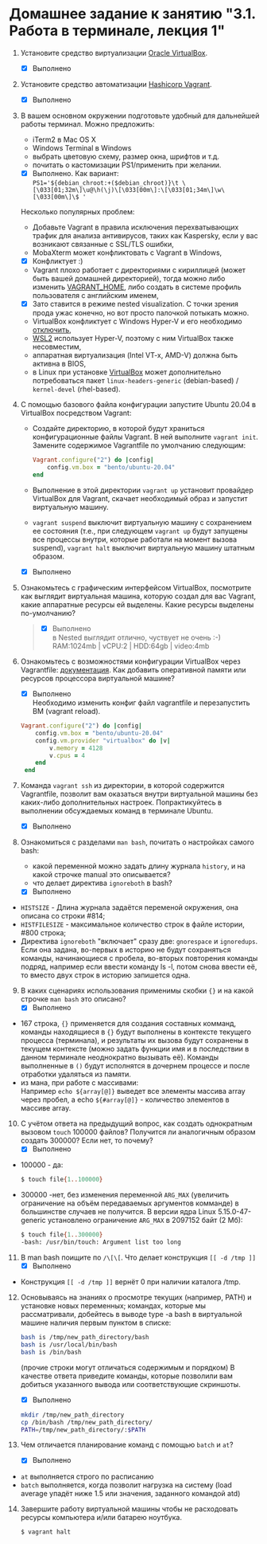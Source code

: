 # Домашнее задание к занятию "3.1. Работа в терминале, лекция 1"

1. Установите средство виртуализации [Oracle VirtualBox](https://www.virtualbox.org/).
	
    - [x] Выполнено
1. Установите средство автоматизации [Hashicorp Vagrant](https://www.vagrantup.com/).
	
    - [x] Выполнено
1. В вашем основном окружении подготовьте удобный для дальнейшей работы терминал. Можно предложить:

	* iTerm2 в Mac OS X
	* Windows Terminal в Windows
	* выбрать цветовую схему, размер окна, шрифтов и т.д.
	* почитать о кастомизации PS1/применить при желании.
	- [x] Выполнено. Как вариант:<br> `PS1='${debian_chroot:+($debian_chroot)}\t \[\033[01;32m\]\u@\h(\j)\[\033[00m\]:\[\033[01;34m\]\w\[\033[00m\]\$ '`

	Несколько популярных проблем:
	* Добавьте Vagrant в правила исключения перехватывающих трафик для анализа антивирусов, таких как Kaspersky, если у вас возникают связанные с SSL/TLS ошибки,
	* MobaXterm может конфликтовать с Vagrant в Windows,
	- [x] Конфликтует :)
	* Vagrant плохо работает с директориями с кириллицей (может быть вашей домашней директорией), тогда можно либо изменить [VAGRANT_HOME](https://www.vagrantup.com/docs/other/environmental-variables#vagrant_home), либо создать в системе профиль пользователя с английским именем,
	- [x] Зато ставится в режиме nested visualization. С точки зрения прода ужас конечно, но вот просто палочкой потыкать можно.
	* VirtualBox конфликтует с Windows Hyper-V и его необходимо [отключить](https://www.vagrantup.com/docs/installation#windows-virtualbox-and-hyper-v),
	* [WSL2](https://docs.microsoft.com/ru-ru/windows/wsl/wsl2-faq#does-wsl-2-use-hyper-v-will-it-be-available-on-windows-10-home) использует Hyper-V, поэтому с ним VirtualBox также несовместим,
	* аппаратная виртуализация (Intel VT-x, AMD-V) должна быть активна в BIOS,
	* в Linux при установке [VirtualBox](https://www.virtualbox.org/wiki/Linux_Downloads) может дополнительно потребоваться пакет `linux-headers-generic` (debian-based) / `kernel-devel` (rhel-based).

1. С помощью базового файла конфигурации запустите Ubuntu 20.04 в VirtualBox посредством Vagrant:

	* Создайте директорию, в которой будут храниться конфигурационные файлы Vagrant. В ней выполните `vagrant init`. Замените содержимое Vagrantfile по умолчанию следующим:

		```ruby
		Vagrant.configure("2") do |config|
			config.vm.box = "bento/ubuntu-20.04"
		end
		```

	* Выполнение в этой директории `vagrant up` установит провайдер VirtualBox для Vagrant, скачает необходимый образ и запустит виртуальную машину.

	* `vagrant suspend` выключит виртуальную машину с сохранением ее состояния (т.е., при следующем `vagrant up` будут запущены все процессы внутри, которые работали на момент вызова suspend), `vagrant halt` выключит виртуальную машину штатным образом.
	- [x] Выполнено
1. Ознакомьтесь с графическим интерфейсом VirtualBox, посмотрите как выглядит виртуальная машина, которую создал для вас Vagrant, какие аппаратные ресурсы ей выделены. Какие ресурсы выделены по-умолчанию?
	>	- [x] Выполнено <br>
	в Nested выглядит отлично, чуствует не очень :-) <br>
		RAM:1024mb | vCPU:2 | HDD:64gb | video:4mb
1. Ознакомьтесь с возможностями конфигурации VirtualBox через Vagrantfile: [документация](https://www.vagrantup.com/docs/providers/virtualbox/configuration.html). Как добавить оперативной памяти или ресурсов процессора виртуальной машине?
    -[x] Выполнено <br>
Необходимо изменить конфиг файл vagrantfile и перезапустить ВМ (vagrant reload).
	```ruby
	Vagrant.configure("2") do |config|
		config.vm.box = "bento/ubuntu-20.04"
		config.vm.provider "virtualbox" do |v|
			v.memory = 4128
			v.cpus = 4
		end
	 end
	```
 
1. Команда `vagrant ssh` из директории, в которой содержится Vagrantfile, позволит вам оказаться внутри виртуальной машины без каких-либо дополнительных настроек. Попрактикуйтесь в выполнении обсуждаемых команд в терминале Ubuntu.
	- [x] Выполнено
   
1. Ознакомиться с разделами `man bash`, почитать о настройках самого bash:
    * какой переменной можно задать длину журнала `history`, и на какой строчке manual это описывается?
    * что делает директива `ignoreboth` в bash?
	- [x] Выполнено
* `HISTSIZE` - Длина журнала задаётся переменой окружения, она описана со строки #814;
* `HISTFILESIZE` - максимальное количество строк в файле истории, #800 строка;
* Директива `ignoreboth` "включает" сразу две: `gnorespace` и `ignoredups`. <br> Если она задана, во-первых в историю не будут сохраняться команды, начинающиеся с пробела, во-вторых повторения команды подряд, например если ввести команду ls -l, потом снова ввести её, то вместо двух строк в историю запишется одна.

9. В каких сценариях использования применимы скобки `{}` и на какой строчке `man bash` это описано?
   - [x] Выполнено
* 167 строка, `{}` применяется для создания составных комманд, команды находящиеся в `{}` будут выполнены в контексте текущего процесса (терминала), и результаты их вызова будут сохранены в текущем контексте (можно задать функции имя и в последствии в данном терминале неоднократно вызывать её).
Команды выполненные в `()` будут исполнятся в дочернем процессе и после отработки удаляться из памяти.
* из мана, при работе с массивами:<br>
Например `echo ${array[@]}` выведет все элементы массива array через пробел, а echo `${#array[@]}` - количество элементов в массиве array.

10. С учётом ответа на предыдущий вопрос, как создать однократным вызовом `touch` 100000 файлов? Получится ли аналогичным образом создать 300000? Если нет, то почему?
	- [x] Выполнено
* 100000 - да:
	```Bash
	$ touch file{1..100000}
	```
* 300000 -нет, без изменения переменной `ARG_MAX` (увеличить ограничение на объём передаваемых аргументов комманде) в большинстве случаев не получится. В версии ядра Linux 5.15.0-47-generic установлено ограничение `ARG_MAX` в 2097152 байт (2 Мб):
	```Bash
	$ touch file{1..300000}
	-bash: /usr/bin/touch: Argument list too long
	```
11. В man bash поищите по `/\[\[`. Что делает конструкция `[[ -d /tmp ]]`
	- [x] Выполнено
* Конструкция `[[ -d /tmp ]]` вернёт 0 при наличии каталога /tmp.

12. Основываясь на знаниях о просмотре текущих (например, PATH) и установке новых переменных; командах, которые мы рассматривали, добейтесь в выводе type -a bash в виртуальной машине наличия первым пунктом в списке:

	```bash
	bash is /tmp/new_path_directory/bash
	bash is /usr/local/bin/bash
	bash is /bin/bash
	```

	(прочие строки могут отличаться содержимым и порядком)
    В качестве ответа приведите команды, которые позволили вам добиться указанного вывода или соответствующие скриншоты.
	- [x] Выполнено
	```bash
	mkdir /tmp/new_path_directory
	cp /bin/bash /tmp/new_path_directory/
	PATH=/tmp/new_path_directory/:$PATH
	```
13. Чем отличается планирование команд с помощью `batch` и `at`?
	- [x] Выполнено
* `at` выполняется строго по расписанию
* `batch` выполняется, когда позволит нагрузка на систему (load average упадёт ниже 1.5 или значения, заданного командой atd)

14. Завершите работу виртуальной машины чтобы не расходовать ресурсы компьютера и/или батарею ноутбука.

	`$ vagrant halt`
 